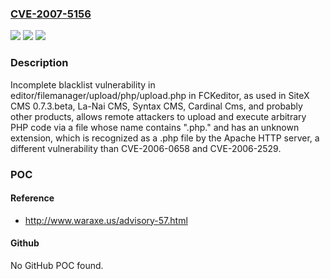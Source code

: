 ### [CVE-2007-5156](https://cve.mitre.org/cgi-bin/cvename.cgi?name=CVE-2007-5156)
![](https://img.shields.io/static/v1?label=Product&message=n%2Fa&color=blue)
![](https://img.shields.io/static/v1?label=Version&message=n%2Fa&color=blue)
![](https://img.shields.io/static/v1?label=Vulnerability&message=n%2Fa&color=brighgreen)

### Description

Incomplete blacklist vulnerability in editor/filemanager/upload/php/upload.php in FCKeditor, as used in SiteX CMS 0.7.3.beta, La-Nai CMS, Syntax CMS, Cardinal Cms, and probably other products, allows remote attackers to upload and execute arbitrary PHP code via a file whose name contains ".php." and has an unknown extension, which is recognized as a .php file by the Apache HTTP server, a different vulnerability than CVE-2006-0658 and CVE-2006-2529.

### POC

#### Reference
- http://www.waraxe.us/advisory-57.html

#### Github
No GitHub POC found.

